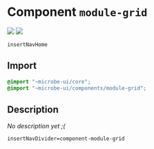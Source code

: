 # Component `module-grid`

![](https://img.shields.io/badge/CSS_size-14.5_KB-blue)
![](https://img.shields.io/badge/gzip-1.5_KB-blue)

`insertNavHome`

## Import

```scss
@import "~microbe-ui/core";
@import "~microbe-ui/components/module-grid";
```

## Description

_No description yet ;(_

`insertNavDivider=component-module-grid`
